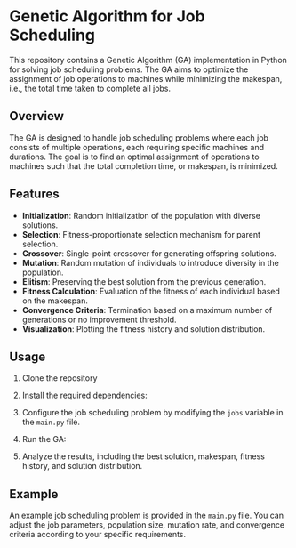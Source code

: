 # Genetic Algorithm for Job Scheduling

This repository contains a Genetic Algorithm (GA) implementation in Python for solving job scheduling problems. The GA aims to optimize the assignment of job operations to machines while minimizing the makespan, i.e., the total time taken to complete all jobs.

## Overview

The GA is designed to handle job scheduling problems where each job consists of multiple operations, each requiring specific machines and durations. The goal is to find an optimal assignment of operations to machines such that the total completion time, or makespan, is minimized.

## Features

- **Initialization**: Random initialization of the population with diverse solutions.
- **Selection**: Fitness-proportionate selection mechanism for parent selection.
- **Crossover**: Single-point crossover for generating offspring solutions.
- **Mutation**: Random mutation of individuals to introduce diversity in the population.
- **Elitism**: Preserving the best solution from the previous generation.
- **Fitness Calculation**: Evaluation of the fitness of each individual based on the makespan.
- **Convergence Criteria**: Termination based on a maximum number of generations or no improvement threshold.
- **Visualization**: Plotting the fitness history and solution distribution.

## Usage

1. Clone the repository

2. Install the required dependencies:

3. Configure the job scheduling problem by modifying the `jobs` variable in the `main.py` file.

4. Run the GA:

5. Analyze the results, including the best solution, makespan, fitness history, and solution distribution.

## Example

An example job scheduling problem is provided in the `main.py` file. You can adjust the job parameters, population size, mutation rate, and convergence criteria according to your specific requirements.



